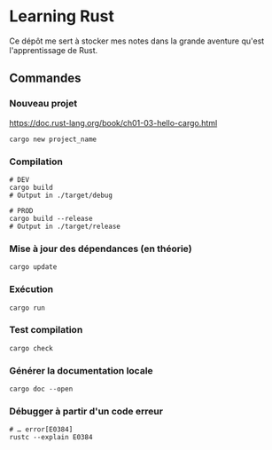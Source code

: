 # Learning Rust

Ce dépôt me sert à stocker mes notes dans la grande aventure qu'est l'apprentissage de Rust.

## Commandes

### Nouveau projet

<https://doc.rust-lang.org/book/ch01-03-hello-cargo.html>

```shell
cargo new project_name
```

### Compilation

```shell
# DEV
cargo build
# Output in ./target/debug

# PROD
cargo build --release
# Output in ./target/release
```

### Mise à jour des dépendances (en théorie)

```shell
cargo update
```

### Exécution

```shell
cargo run
```

### Test compilation

```shell
cargo check
```

### Générer la documentation locale

```shell
cargo doc --open
```

### Débugger à partir d'un code erreur

```shell
# … error[E0384]
rustc --explain E0384
```
